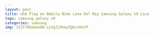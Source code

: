 ```yaml
---
layout: post
title: USA Flag on Nebula Nike Lana Del Rey Samsung Galaxy S9 Case
tags: samsung galaxy s9
categories: samsung
img: 1ZjF7dUnpkeOQ-LLVgJjUkeyZghcvHJrP
---
```

